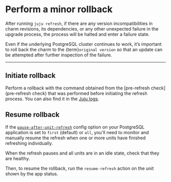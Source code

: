 # Perform a minor rollback

After running `juju refresh`, if there are any version incompatibilities in charm revisions, its dependencies, or any other unexpected failure in the upgrade process, the process will be halted and enter a failure state.

Even if the underlying PostgreSQL cluster continues to work, it’s important to roll back the charm to the {term}`original version` so that an update can be attempted after further inspection of the failure.

---

## Initiate rollback

Perform a rollback with the command obtained from the [pre-refresh check](pre-refresh check) that was performed before initiating the refresh process. You can also find it in the [Juju logs](https://documentation.ubuntu.com/juju/3.6/howto/manage-logs/#view-the-log-files).

<!--TODO: example-->

## Resume rollback

If the [`pause-after-unit-refresh`](https://charmhub.io/postgresql/configurations?channel=16/edge#pause-after-unit-refresh) config option on your PostgreSQL application is set to `first` (default) or `all`, you'll need to monitor and manually resume the refresh when one or more units have finished refreshing individually.

When the refresh pauses and all units are in an idle state, check that they are healthy. <!-- TODO: how? -->

Then, to resume the rollback, run the `resume-refresh` action on the unit shown by the app status.

<!-->
